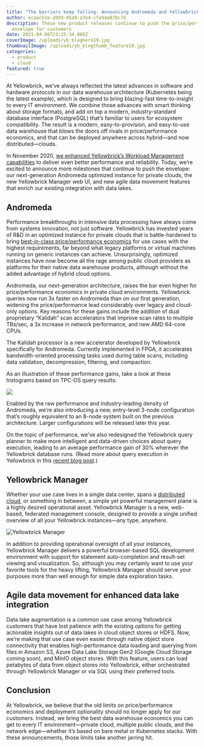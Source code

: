 ```yaml
---
title: "The barriers keep falling: Announcing Andromeda and Yellowbrick Manager"
author: ecaacb3e-2059-45a9-a7e4-cfe94a878c7d
description: These new product releases continue to push the price/performance
  envelope for customers
date: 2021-04-06T23:25:34.866Z
coverImage: /uploads/yb_bloghero19.jpg
thumbnailImage: /uploads/yb_blogthumb_feature19.jpg
categories:
  - product
  - cloud
featured: true
---
```

At Yellowbrick, we’ve always reflected the latest advances in software and hardware protocols in our data warehouse architecture (Kubernetes being the latest example), which is designed to bring blazing-fast time-to-insight to every IT environment. We combine those advances with smart thinking about storage formats, and add on top a modern, industry-standard database interface (PostgreSQL) that’s familiar to users for ecosystem compatibility. The result is a modern, easy-to-provision, and easy-to-use data warehouse that blows the doors off rivals in price/performance economics, and that can be deployed anywhere across hybrid—and now distributed—clouds.

In November 2020, [we enhanced Yellowbrick’s Workload Management capabilities](https://www.yellowbrick.com/press-releases/yellowbrick-releases-5-0-and-our-new-entry-level-service-plan/) to deliver even better performance and reliability. Today, we’re excited to announce more milestones that continue to push the envelope: our next-generation Andromeda optimized instance for private clouds, the new Yellowbrick Manager web UI, and new agile data movement features that enrich our existing integration with data lakes.

## Andromeda

Performance breakthroughs in intensive data processing have always come from systems innovation, not just software. Yellowbrick has invested years of R&D in an optimized instance for private clouds that is battle-hardened to bring [best-in-class price/performance economics](https://www.yellowbrick.com/blog/price-performance-is-the-only-thing-that-matters-in-data-warehousing/) for use cases with the highest requirements, far beyond what legacy platforms or virtual machines running on generic instances can achieve. Unsurprisingly, optimized instances have now become all the rage among public cloud providers as platforms for their native data warehouse products, although without the added advantage of hybrid cloud options.

Andromeda, our next-generation architecture, raises the bar even higher for price/performance economics in private cloud environments. Yellowbrick queries now run 3x faster on Andromeda than on our first generation, widening the price/performance lead considerably over legacy and cloud-only options. Key reasons for these gains include the addition of dual proprietary “Kalidah” scan accelerators that improve scan rates to multiple TBs/sec, a 3x increase in network performance, and new AMD 64-core CPUs. 

The Kalidah processor is a new accelerator developed by Yellowbrick specifically for Andromeda. Currently implemented in FPGA, it accelerates bandwidth-oriented processing tasks used during table scans, including data validation, decompression, filtering, and compaction.

As an illustration of these performance gains, take a look at these histograms based on TPC-DS query results:

![](/uploads/blog1.png)

Enabled by the raw performance and industry-leading density of Andromeda, we’re also introducing a new, entry-level 3-node configuration that’s roughly equivalent to an 8-node system built on the previous architecture. Larger configurations will be released later this year.

On the topic of performance, we’ve also redesigned the Yellowbrick query planner to make more intelligent and data-driven choices about query execution, leading to an average performance gain of 30% wherever the Yellowbrick database runs. (Read more about query execution in Yellowbrick in this [recent blog post](https://www.yellowbrick.com/blog/life-of-a-yellowbrick-query/).)

## Yellowbrick Manager

Whether your use case lives in a single data center, spans a [distributed cloud](https://www.yellowbrick.com/blog/data-warehousing-for-distributed-clouds/), or something in between, a simple yet powerful management plane is a highly desired operational asset. Yellowbrick Manager is a new, web-based, federated management console, designed to provide a single unified overview of all your Yellowbrick instances—any type, anywhere. 

![Yellowbrick Manager](/uploads/yellowbrick-manager.png "Yellowbrick Manager")

In addition to providing operational oversight of all your instances, Yellowbrick Manager delivers a powerful browser-based SQL development environment with support for statement auto-completion and result-set viewing and visualization. So, although you may certainly want to use your favorite tools for the heavy lifting, Yellowbrick Manager should serve your purposes more than well enough for simple data exploration tasks.

## Agile data movement for enhanced data lake integration

Data lake augmentation is a common use case among Yellowbrick customers that have lost patience with the existing options for getting actionable insights out of data lakes in cloud object stores or HDFS. Now, we’re making that use case even easier through native object store connectivity that enables high-performance data loading and querying from files in Amazon S3, Azure Data Lake Storage Gen2 (Google Cloud Storage coming soon), and MinIO object stores. With this feature, users can load petabytes of data from object stores into Yellowbrick, either orchestrated through Yellowbrick Manager or via SQL using their preferred tools.  

## Conclusion

At Yellowbrick, we believe that the old limits on price/performance economics and deployment optionality should no longer apply for our customers. Instead, we bring the best data warehouse economics you can get to every IT environment—private cloud, multiple public clouds, and the network edge—whether it’s based on bare metal or Kubernetes stacks. With these announcements, those limits take another jarring hit.